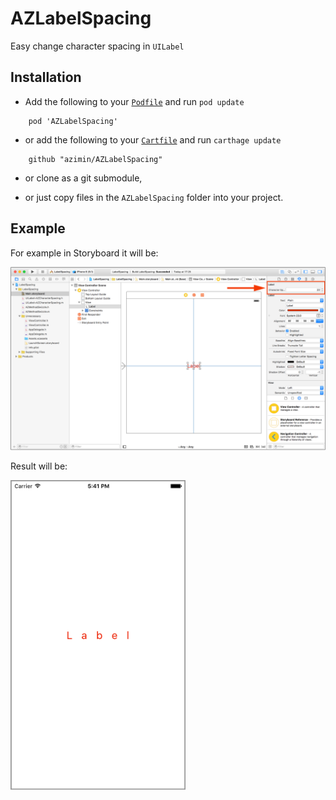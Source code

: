 # AZLabelSpacing
Easy change character spacing in `UILabel`

## Installation

- Add the following to your [`Podfile`](http://cocoapods.org/) and run `pod update`
```
    pod 'AZLabelSpacing'
```
- or add the following to your [`Cartfile`](https://github.com/Carthage/Carthage) and run `carthage update`
```
    github "azimin/AZLabelSpacing"
```
- or clone as a git submodule,

- or just copy files in the ```AZLabelSpacing``` folder into your project.

## Example

For example in Storyboard it will be:

![alt tag](img_example.png)

Result will be:

<img src="img_app_example.png" width="280">
